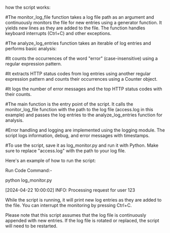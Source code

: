  how the script works:

#The monitor_log_file function takes a log file path as an argument and continuously monitors the file for new entries using a generator function. It yields new lines as they are added to the file. The function handles keyboard interrupts (Ctrl+C) and other exceptions.

#The analyze_log_entries function takes an iterable of log entries and performs basic analysis:

#It counts the occurrences of the word "error" (case-insensitive) using a regular expression pattern.

#It extracts HTTP status codes from log entries using another regular expression pattern and counts their occurrences using a Counter object.

#It logs the number of error messages and the top HTTP status codes with their counts.
      
#The main function is the entry point of the script. It calls the monitor_log_file function with the path to the log file (access.log in this example) and passes the log entries to the analyze_log_entries function for analysis.

#Error handling and logging are implemented using the logging module. The script logs information, debug, and error messages with timestamps.

#To use the script, save it as log_monitor.py and run it with Python. Make sure to replace "access.log" with the path to your log file.

Here's an example of how to run the script:

Run Code Command:-

python log_monitor.py

[2024-04-22 10:00:02] INFO: Processing request for user 123

While the script is running, it will print new log entries as they are added to the file. You can interrupt the monitoring by pressing Ctrl+C.

Please note that this script assumes that the log file is continuously appended with new entries. If the log file is rotated or replaced, the script will need to be restarted.
